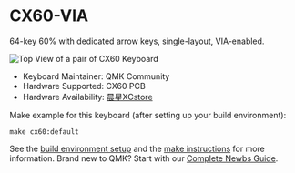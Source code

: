 # CX60-VIA

64-key 60% with dedicated arrow keys, single-layout, VIA-enabled.

![Top View of a pair of CX60 Keyboard](https://i.imgur.com/3Jq2743.jpg)

* Keyboard Maintainer: QMK Community
* Hardware Supported: CX60 PCB
* Hardware Availability: [晨星XCstore](https://item.taobao.com/item.htm?id=641932740480)

Make example for this keyboard (after setting up your build environment):

    make cx60:default

See the [build environment setup](https://docs.qmk.fm/#/getting_started_build_tools) and the [make instructions](https://docs.qmk.fm/#/getting_started_make_guide) for more information. Brand new to QMK? Start with our [Complete Newbs Guide](https://docs.qmk.fm/#/newbs).
